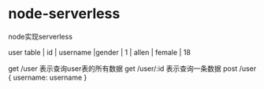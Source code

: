 # node-serverless
node实现serverless

user table
| id | username |gender
| 1 | allen | female | 18

get /user 表示查询user表的所有数据
get /user/:id 表示查询一条数据
post /user {
  username: username
}
